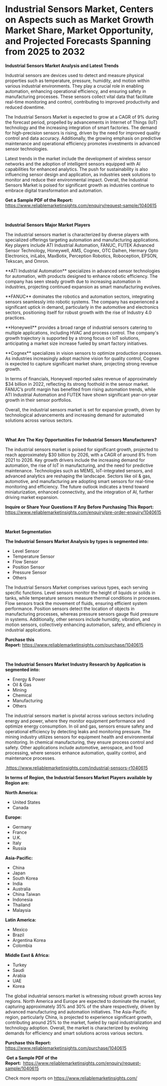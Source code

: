 <p><h1>Industrial Sensors Market, Centers on Aspects such as Market Growth Market Share, Market Opportunity, and Projected Forecasts Spanning from 2025 to 2032</h1></p><p><strong>Industrial Sensors Market Analysis and Latest Trends</strong></p>
<p><p>Industrial sensors are devices used to detect and measure physical properties such as temperature, pressure, humidity, and motion within various industrial environments. They play a crucial role in enabling automation, enhancing operational efficiency, and ensuring safety in manufacturing processes. These sensors collect vital data that facilitate real-time monitoring and control, contributing to improved productivity and reduced downtime.</p><p>The Industrial Sensors Market is expected to grow at a CAGR of 9% during the forecast period, propelled by advancements in Internet of Things (IoT) technology and the increasing integration of smart factories. The demand for high-precision sensors is rising, driven by the need for improved quality control and data accuracy. Additionally, the growing emphasis on predictive maintenance and operational efficiency promotes investments in advanced sensor technologies.</p><p>Latest trends in the market include the development of wireless sensor networks and the adoption of intelligent sensors equipped with AI capabilities for enhanced analytics. The push for sustainability is also influencing sensor design and application, as industries seek solutions to monitor and reduce their environmental impact. Overall, the Industrial Sensors Market is poised for significant growth as industries continue to embrace digital transformation and automation.</p></p>
<p><strong>Get a Sample PDF of the Report:&nbsp;</strong> <a href="https://www.reliablemarketinsights.com/enquiry/request-sample/1040615?utm_campaign=3571&utm_medium=2&utm_source=Github&utm_content=ia&utm_term=06042025&utm_id=industrial-sensors">https://www.reliablemarketinsights.com/enquiry/request-sample/1040615</a></p>
<p>&nbsp;</p>
<p><strong>Industrial Sensors Major Market Players</strong></p>
<p><p>The industrial sensors market is characterized by diverse players with specialized offerings targeting automation and manufacturing applications. Key players include ATI Industrial Automation, FANUC, FUTEK Advanced Sensor Technology, Honeywell, AMS, Cognex, OTC Daihen, Hermary Opto Electronics, iniLabs, MaxBotix, Perception Robotics, Roboception, EPSON, Tekscan, and Omron.</p><p>**ATI Industrial Automation** specializes in advanced sensor technologies for automation, with products designed to enhance robotic efficiency. The company has seen steady growth due to increasing automation in industries, projecting continued expansion as smart manufacturing evolves.</p><p>**FANUC** dominates the robotics and automation sectors, integrating sensors seamlessly into robotic systems. The company has experienced a significant uptick in demand, particularly in the automotive and electronics sectors, positioning itself for robust growth with the rise of Industry 4.0 practices.</p><p>**Honeywell** provides a broad range of industrial sensors catering to multiple applications, including HVAC and process control. The company's growth trajectory is supported by a strong focus on IoT solutions, anticipating a market size increase fueled by smart factory initiatives.</p><p>**Cognex** specializes in vision sensors to optimize production processes. As industries increasingly adopt machine vision for quality control, Cognex is expected to capture significant market share, projecting strong revenue growth.</p><p>In terms of financials, Honeywell reported sales revenue of approximately $34 billion in 2022, reflecting its strong foothold in the sensor market. FANUC’s profit margin has benefited from rising automation trends, while ATI Industrial Automation and FUTEK have shown significant year-on-year growth in their sensor portfolios.</p><p>Overall, the industrial sensors market is set for expansive growth, driven by technological advancements and increasing demand for automated solutions across various sectors.</p></p>
<p>&nbsp;</p>
<p><strong>What Are The Key Opportunities For Industrial Sensors Manufacturers?</strong></p>
<p><p>The industrial sensors market is poised for significant growth, projected to reach approximately $30 billion by 2026, with a CAGR of around 8% from 2021 to 2026. Key growth drivers include the increasing demand for automation, the rise of IoT in manufacturing, and the need for predictive maintenance. Technologies such as MEMS, IoT-integrated sensors, and advanced analytics are reshaping the landscape. Sectors like oil & gas, automotive, and manufacturing are adopting smart sensors for real-time monitoring and efficiency. The future outlook indicates a trend toward miniaturization, enhanced connectivity, and the integration of AI, further driving market expansion.</p></p>
<p><strong>Inquire or Share Your Questions If Any Before Purchasing This Report:</strong> <a href="https://www.reliablemarketinsights.com/enquiry/pre-order-enquiry/1040615?utm_campaign=3571&utm_medium=2&utm_source=Github&utm_content=ia&utm_term=06042025&utm_id=industrial-sensors">https://www.reliablemarketinsights.com/enquiry/pre-order-enquiry/1040615</a></p>
<p>&nbsp;</p>
<p><strong>Market Segmentation</strong></p>
<p><strong>The Industrial Sensors Market Analysis by types is segmented into:</strong></p>
<p><ul><li>Level Sensor</li><li>Temperature Sensor</li><li>Flow Sensor</li><li>Position Sensor</li><li>Pressure Sensor</li><li>Others</li></ul></p>
<p><p>The Industrial Sensors Market comprises various types, each serving specific functions. Level sensors monitor the height of liquids or solids in tanks, while temperature sensors measure thermal conditions in processes. Flow sensors track the movement of fluids, ensuring efficient system performance. Position sensors detect the location of objects in manufacturing processes, whereas pressure sensors gauge fluid pressure in systems. Additionally, other sensors include humidity, vibration, and motion sensors, collectively enhancing automation, safety, and efficiency in industrial applications.</p></p>
<p><strong>Purchase this Report:&nbsp;</strong><a href="https://www.reliablemarketinsights.com/purchase/1040615?utm_campaign=3571&utm_medium=2&utm_source=Github&utm_content=ia&utm_term=06042025&utm_id=industrial-sensors">https://www.reliablemarketinsights.com/purchase/1040615</a></p>
<p>&nbsp;</p>
<p><strong>The Industrial Sensors Market Industry Research by Application is segmented into:</strong></p>
<p><ul><li>Energy & Power</li><li>Oil & Gas</li><li>Mining</li><li>Chemical</li><li>Manufacturing</li><li>Others</li></ul></p>
<p><p>The industrial sensors market is pivotal across various sectors including energy and power, where they monitor equipment performance and optimize energy consumption. In oil and gas, sensors ensure safety and operational efficiency by detecting leaks and monitoring pressure. The mining industry utilizes sensors for equipment health and environmental monitoring. In chemical manufacturing, they ensure process control and safety. Other applications include automotive, aerospace, and food processing, where sensors enhance automation, quality control, and maintenance processes.</p></p>
<p><a href="https://www.reliablemarketinsights.com/industrial-sensors-r1040615?utm_campaign=3571&utm_medium=2&utm_source=Github&utm_content=ia&utm_term=06042025&utm_id=industrial-sensors">&nbsp;https://www.reliablemarketinsights.com/industrial-sensors-r1040615</a></p>
<p><strong>In terms of Region, the Industrial Sensors Market Players available by Region are:</strong></p>
<p>
    <p> <strong> North America: </strong>
        <ul>
            <li>United States</li>
            <li>Canada</li>
        </ul>
        </p> 
    <p> <strong> Europe: </strong>
        <ul>
            <li>Germany</li>
            <li>France</li>
            <li>U.K.</li>
            <li>Italy</li>
            <li>Russia</li>
        </ul>
        </p> 
    <p> <strong> Asia-Pacific: </strong>
        <ul>
            <li>China</li>
            <li>Japan</li>
            <li>South Korea</li>
            <li>India</li>
            <li>Australia</li>
            <li>China Taiwan</li>
            <li>Indonesia</li>
            <li>Thailand</li>
            <li>Malaysia</li>
        </ul>
        </p> 
    <p> <strong> Latin America: </strong>
        <ul>
            <li>Mexico</li>
            <li>Brazil</li>
            <li>Argentina Korea</li>
            <li>Colombia</li>
        </ul>
        </p> 
    <p> <strong> Middle East & Africa: </strong>
        <ul>
            <li>Turkey</li>
            <li>Saudi</li>
            <li>Arabia</li>
            <li>UAE</li>
            <li>Korea</li>
        </ul>
    </p>
    </p>
<p><p>The global industrial sensors market is witnessing robust growth across key regions. North America and Europe are expected to dominate the market, capturing approximately 35% and 30% of the share respectively, driven by advanced manufacturing and automation initiatives. The Asia-Pacific region, particularly China, is projected to experience significant growth, contributing around 25% to the market, fueled by rapid industrialization and technology adoption. Overall, the market is characterized by evolving demands for efficiency and smart solutions across various sectors.</p></p>
<p><strong>Purchase this Report: </strong><a href="https://www.reliablemarketinsights.com/purchase/1040615?utm_campaign=3571&utm_medium=2&utm_source=Github&utm_content=ia&utm_term=06042025&utm_id=industrial-sensors">https://www.reliablemarketinsights.com/purchase/1040615</a></p>
<p>&nbsp;<strong>Get a Sample PDF of the Report:&nbsp;&nbsp;</strong><a href="https://www.reliablemarketinsights.com/enquiry/request-sample/1040615?utm_campaign=3571&utm_medium=2&utm_source=Github&utm_content=ia&utm_term=06042025&utm_id=industrial-sensors">https://www.reliablemarketinsights.com/enquiry/request-sample/1040615</a></p>
<p><strong></strong></p>
<p>Check more reports on <a href="https://www.reliablemarketinsights.com/?utm_campaign=3571&utm_medium=2&utm_source=Github&utm_content=ia&utm_term=06042025&utm_id=industrial-sensors">https://www.reliablemarketinsights.com/</a></p>